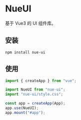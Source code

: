 # NueUI

基于 Vue3 的 UI 组件库。

## 安装

```shell
npm install nue-ui
```

## 使用

```js
import { createApp } from "vue";

import NueUI from "nue-ui";
import "nue-ui/style.css";

const app = createApp(App);
app.use(NueUI);
app.mount("#app");
```
